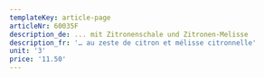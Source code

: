 ```yaml
---
templateKey: article-page
articleNr: 60035F
description_de: ... mit Zitronenschale und Zitronen-Melisse
description_fr: '… au zeste de citron et mélisse citronnelle'
unit: '3'
price: '11.50'
---
```


